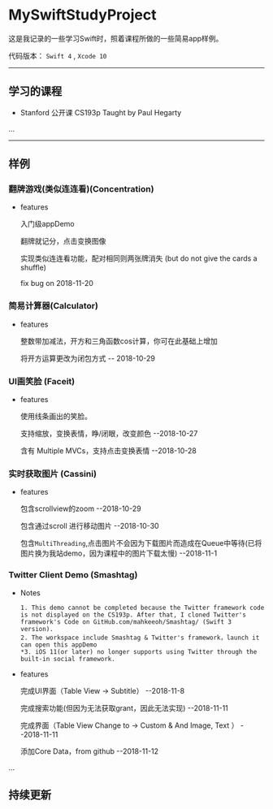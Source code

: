 # MySwiftStudyProject

这是我记录的一些学习Swift时，照着课程所做的一些简易app样例。

代码版本： ` Swift 4 ` , ` Xcode 10 `


---

## 学习的课程
 
 + Stanford 公开课 CS193p Taught by Paul Hegarty
 
 ...


---

## 样例
### 翻牌游戏(类似连连看)(Concentration)
+ features

	入门级appDemo
	
	翻牌就记分，点击变换图像
	
	实现类似连连看功能，配对相同则两张牌消失 (but do not give the cards a shuffle)
	
	fix bug on 2018-11-20
	
### 简易计算器(Calculator)
+ features

	整数带加减法，开方和三角函数cos计算，你可在此基础上增加

	将开方运算更改为闭包方式  -- 2018-10-29

### UI画笑脸  (Faceit)
+ features

	使用线条画出的笑脸。

	支持缩放，变换表情，睁/闭眼，改变颜色  --2018-10-27

	含有 Multiple MVCs，支持点击变换表情  --2018-10-28

### 实时获取图片 (Cassini)
+ features

	包含scrollview的zoom --2018-10-29

	包含通过scroll 进行移动图片 --2018-10-30

	包含`MultiThreading`,点击图片不会因为下载图片而造成在Queue中等待(已将图片换为我站demo，因为课程中的图片下载太慢) --2018-11-1
	
### Twitter Client Demo (Smashtag)
+ Notes

      1. This demo cannot be completed because the Twitter framework code is not displayed on the CS193p. After that, I cloned Twitter's framework's Code on GitHub.com/mahkeeoh/Smashtag/ (Swift 3 version). 
      2. The workspace include Smashtag & Twitter's framework，launch it can open this appDemo
      *3. iOS 11(or later) no longer supports using Twitter through the built-in social framework.

+ features

	完成UI界面（Table View -> Subtitle） --2018-11-8
	
	完成搜索功能(但因为无法获取grant，因此无法实现) --2018-11-11
	
	完成界面（Table View Change to -> Custom & And Image, Text ） --2018-11-11
	
	添加Core Data，from github --2018-11-12
	
...

持续更新
---


